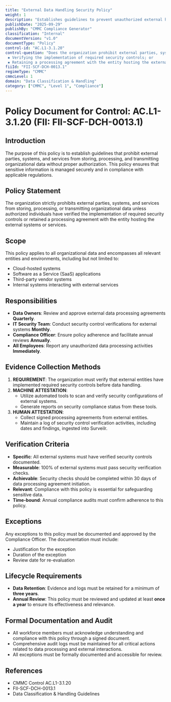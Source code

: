 ```yaml
---
title: "External Data Handling Security Policy"
weight: 1
description: "Establishes guidelines to prevent unauthorized external handling of organizational data, ensuring compliance with security controls and regulations."
publishDate: "2025-09-29"
publishBy: "CMMC Compliance Generator"
classification: "Internal"
documentVersion: "v1.0"
documentType: "Policy"
control-id: "AC.L1-3.1.20"
control-question: "Does the organization prohibit external parties, systems and services from storing, processing and transmitting data unless authorized individuals first: 
 ▪ Verifying the implementation of required security controls; or
 ▪ Retaining a processing agreement with the entity hosting the external systems or service?"
fiiId: "FII-SCF-DCH-0013.1"
regimeType: "CMMC"
cmmcLevel: 1
domain: "Data Classification & Handling"
category: ["CMMC", "Level 1", "Compliance"]
---
```


# Policy Document for Control: AC.L1-3.1.20 (FII: FII-SCF-DCH-0013.1)

## Introduction
The purpose of this policy is to establish guidelines that prohibit external parties, systems, and services from storing, processing, and transmitting organizational data without proper authorization. This policy ensures that sensitive information is managed securely and in compliance with applicable regulations.

## Policy Statement
The organization strictly prohibits external parties, systems, and services from storing, processing, or transmitting organizational data unless authorized individuals have verified the implementation of required security controls or retained a processing agreement with the entity hosting the external systems or services.

## Scope
This policy applies to all organizational data and encompasses all relevant entities and environments, including but not limited to:
- Cloud-hosted systems
- Software as a Service (SaaS) applications
- Third-party vendor systems
- Internal systems interacting with external services

## Responsibilities
- **Data Owners**: Review and approve external data processing agreements **Quarterly**.
- **IT Security Team**: Conduct security control verifications for external systems **Monthly**.
- **Compliance Officer**: Ensure policy adherence and facilitate annual reviews **Annually**.
- **All Employees**: Report any unauthorized data processing activities **Immediately**.

## Evidence Collection Methods
1. **REQUIREMENT**: The organization must verify that external entities have implemented required security controls before data handling.
2. **MACHINE ATTESTATION**: 
   - Utilize automated tools to scan and verify security configurations of external systems.
   - Generate reports on security compliance status from these tools.
3. **HUMAN ATTESTATION**: 
   - Collect signed processing agreements from external entities.
   - Maintain a log of security control verification activities, including dates and findings, ingested into Surveilr.

## Verification Criteria
- **Specific**: All external systems must have verified security controls documented.
- **Measurable**: 100% of external systems must pass security verification checks.
- **Achievable**: Security checks should be completed within 30 days of data processing agreement initiation.
- **Relevant**: Compliance with this policy is essential for safeguarding sensitive data.
- **Time-bound**: Annual compliance audits must confirm adherence to this policy.

## Exceptions
Any exceptions to this policy must be documented and approved by the Compliance Officer. The documentation must include:
- Justification for the exception
- Duration of the exception
- Review date for re-evaluation

## Lifecycle Requirements
- **Data Retention**: Evidence and logs must be retained for a minimum of **three years**.
- **Annual Review**: This policy must be reviewed and updated at least **once a year** to ensure its effectiveness and relevance.

## Formal Documentation and Audit
- All workforce members must acknowledge understanding and compliance with this policy through a signed document.
- Comprehensive audit logs must be maintained for all critical actions related to data processing and external interactions.
- All exceptions must be formally documented and accessible for review.

## References
- CMMC Control AC.L1-3.1.20
- FII-SCF-DCH-0013.1
- Data Classification & Handling Guidelines